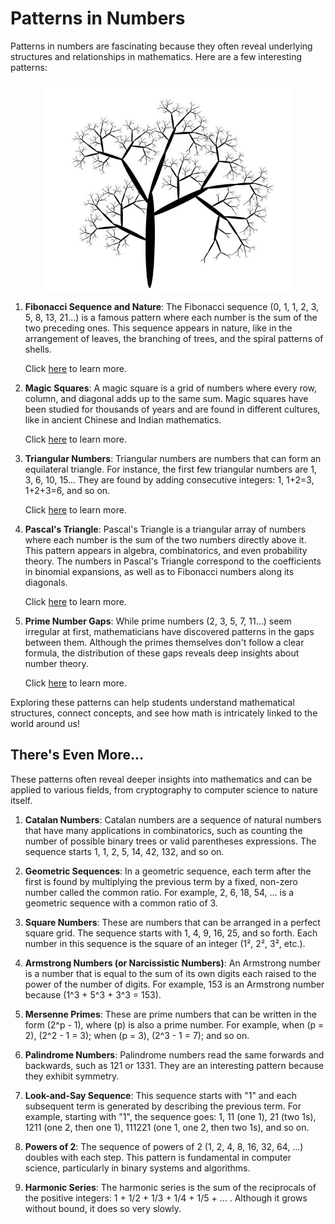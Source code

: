 # Patterns in Numbers

Patterns in numbers are fascinating because they often reveal underlying structures and relationships in mathematics. Here are a few interesting patterns:

<div style="text-align: center;">
  <img src="fractal-branch.png" alt="fractal-branches" style="width: 400px; height: auto;">
</div>


1. **Fibonacci Sequence and Nature**: The Fibonacci sequence (0, 1, 1, 2, 3, 5, 8, 13, 21...) is a famous pattern where each number is the sum of the two preceding ones. This sequence appears in nature, like in the arrangement of leaves, the branching of trees, and the spiral patterns of shells.

    Click [here](fibonanci.md) to learn more.

2. **Magic Squares**: A magic square is a grid of numbers where every row, column, and diagonal adds up to the same sum. Magic squares have been studied for thousands of years and are found in different cultures, like in ancient Chinese and Indian mathematics.

    Click [here](magic_squares.md) to learn more.

3. **Triangular Numbers**: Triangular numbers are numbers that can form an equilateral triangle. For instance, the first few triangular numbers are 1, 3, 6, 10, 15... They are found by adding consecutive integers: 1, 1+2=3, 1+2+3=6, and so on.

    Click [here](triangular_numbers.md) to learn more.

4. **Pascal's Triangle**: Pascal's Triangle is a triangular array of numbers where each number is the sum of the two numbers directly above it. This pattern appears in algebra, combinatorics, and even probability theory. The numbers in Pascal's Triangle correspond to the coefficients in binomial expansions, as well as to Fibonacci numbers along its diagonals.

    Click [here](pascal_triangle.md) to learn more.

5. **Prime Number Gaps**: While prime numbers (2, 3, 5, 7, 11...) seem irregular at first, mathematicians have discovered patterns in the gaps between them. Although the primes themselves don't follow a clear formula, the distribution of these gaps reveals deep insights about number theory.

    Click [here](./pascal_triangle.md) to learn more.

Exploring these patterns can help students understand mathematical structures, connect concepts, and see how math is intricately linked to the world around us!

## **There's Even More...**

These patterns often reveal deeper insights into mathematics and can be applied to various fields, from cryptography to computer science to nature itself.

1. **Catalan Numbers**: Catalan numbers are a sequence of natural numbers that have many applications in combinatorics, such as counting the number of possible binary trees or valid parentheses expressions. The sequence starts 1, 1, 2, 5, 14, 42, 132, and so on.

2. **Geometric Sequences**: In a geometric sequence, each term after the first is found by multiplying the previous term by a fixed, non-zero number called the common ratio. For example, 2, 6, 18, 54, ... is a geometric sequence with a common ratio of 3.

3. **Square Numbers**: These are numbers that can be arranged in a perfect square grid. The sequence starts with 1, 4, 9, 16, 25, and so forth. Each number in this sequence is the square of an integer (1², 2², 3², etc.).

4. **Armstrong Numbers (or Narcissistic Numbers)**: An Armstrong number is a number that is equal to the sum of its own digits each raised to the power of the number of digits. For example, 153 is an Armstrong number because \(1^3 + 5^3 + 3^3 = 153\).

5. **Mersenne Primes**: These are prime numbers that can be written in the form \(2^p - 1\), where \(p\) is also a prime number. For example, when \(p = 2\), \(2^2 - 1 = 3\); when \(p = 3\), \(2^3 - 1 = 7\); and so on.

6. **Palindrome Numbers**: Palindrome numbers read the same forwards and backwards, such as 121 or 1331. They are an interesting pattern because they exhibit symmetry.

7. **Look-and-Say Sequence**: This sequence starts with "1" and each subsequent term is generated by describing the previous term. For example, starting with "1", the sequence goes: 1, 11 (one 1), 21 (two 1s), 1211 (one 2, then one 1), 111221 (one 1, one 2, then two 1s), and so on.

8. **Powers of 2**: The sequence of powers of 2 (1, 2, 4, 8, 16, 32, 64, ...) doubles with each step. This pattern is fundamental in computer science, particularly in binary systems and algorithms.

9. **Harmonic Series**: The harmonic series is the sum of the reciprocals of the positive integers: 1 + 1/2 + 1/3 + 1/4 + 1/5 + ... . Although it grows without bound, it does so very slowly.
